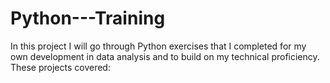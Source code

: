 # Python---Training
In this project I will go through Python exercises that I completed for my own development in data analysis and to build on my technical proficiency. These projects covered:
